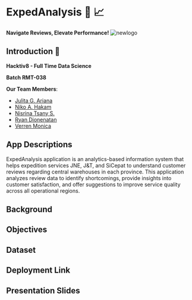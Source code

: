 # ExpedAnalysis :truck: :chart_with_upwards_trend: 
**Navigate Reviews, Elevate Performance!**
![newlogo](https://github.com/user-attachments/assets/0f8b5830-f8dd-469a-9a79-f28fe5328317)

## Introduction :wave:
**Hacktiv8 - Full Time Data Science**

**Batch RMT-038**

**Our Team Members**:
- [Julita G. Ariana](https://github.com/julitariana) 
- [Niko A. Hakam](https://github.com/Radenaz)
- [Nisrina Tsany S.](https://github.com/Ntsany)
- [Ryan Dionenatan](https://github.com/orange-birds)
- [Verren Monica](https://github.com/verrenmo)

## App Descriptions

ExpedAnalysis application is an analytics-based information system that helps expedition services JNE, J&T, and SiCepat to understand customer reviews regarding central warehouses in each province. This application analyzes review data to identify shortcomings, provide insights into customer satisfaction, and offer suggestions to improve service quality across all operational regions.

## Background

## Objectives

## Dataset

## Deployment Link

## Presentation Slides




